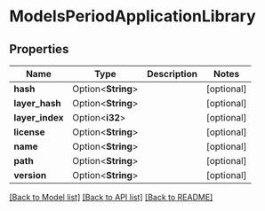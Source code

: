 # ModelsPeriodApplicationLibrary

## Properties

Name | Type | Description | Notes
------------ | ------------- | ------------- | -------------
**hash** | Option<**String**> |  | [optional]
**layer_hash** | Option<**String**> |  | [optional]
**layer_index** | Option<**i32**> |  | [optional]
**license** | Option<**String**> |  | [optional]
**name** | Option<**String**> |  | [optional]
**path** | Option<**String**> |  | [optional]
**version** | Option<**String**> |  | [optional]

[[Back to Model list]](../README.md#documentation-for-models) [[Back to API list]](../README.md#documentation-for-api-endpoints) [[Back to README]](../README.md)


